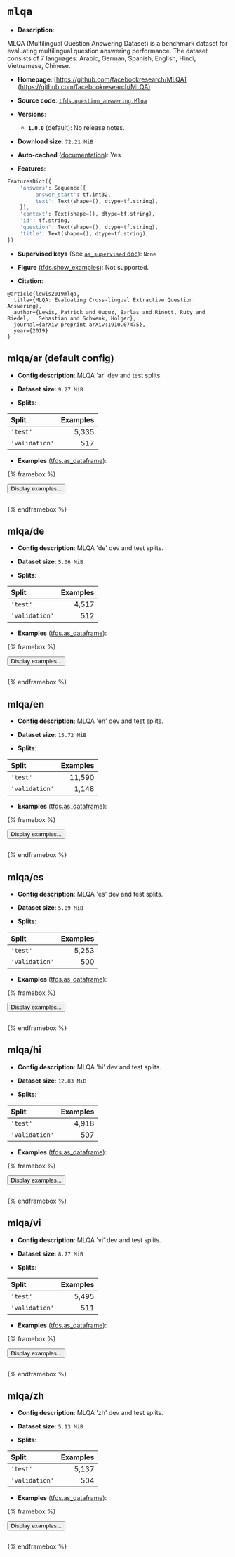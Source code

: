 <div itemscope itemtype="http://schema.org/Dataset">
  <div itemscope itemprop="includedInDataCatalog" itemtype="http://schema.org/DataCatalog">
    <meta itemprop="name" content="TensorFlow Datasets" />
  </div>
  <meta itemprop="name" content="mlqa" />
  <meta itemprop="description" content="MLQA (Multilingual Question Answering Dataset) is a benchmark dataset for evaluating multilingual question answering performance. The dataset consists of 7 languages: Arabic, German, Spanish, English, Hindi, Vietnamese, Chinese.&#10;&#10;To use this dataset:&#10;&#10;```python&#10;import tensorflow_datasets as tfds&#10;&#10;ds = tfds.load(&#x27;mlqa&#x27;, split=&#x27;train&#x27;)&#10;for ex in ds.take(4):&#10;  print(ex)&#10;```&#10;&#10;See [the guide](https://www.tensorflow.org/datasets/overview) for more&#10;informations on [tensorflow_datasets](https://www.tensorflow.org/datasets).&#10;&#10;" />
  <meta itemprop="url" content="https://www.tensorflow.org/datasets/catalog/mlqa" />
  <meta itemprop="sameAs" content="https://github.com/facebookresearch/MLQA" />
  <meta itemprop="citation" content="@article{lewis2019mlqa,&#10;  title={MLQA: Evaluating Cross-lingual Extractive Question Answering},&#10;  author={Lewis, Patrick and Ouguz, Barlas and Rinott, Ruty and Riedel,   Sebastian and Schwenk, Holger},&#10;  journal={arXiv preprint arXiv:1910.07475},&#10;  year={2019}&#10;}" />
</div>

# `mlqa`


*   **Description**:

MLQA (Multilingual Question Answering Dataset) is a benchmark dataset for
evaluating multilingual question answering performance. The dataset consists of
7 languages: Arabic, German, Spanish, English, Hindi, Vietnamese, Chinese.

*   **Homepage**:
    [https://github.com/facebookresearch/MLQA](https://github.com/facebookresearch/MLQA)

*   **Source code**:
    [`tfds.question_answering.Mlqa`](https://github.com/tensorflow/datasets/tree/master/tensorflow_datasets/question_answering/mlqa.py)

*   **Versions**:

    *   **`1.0.0`** (default): No release notes.

*   **Download size**: `72.21 MiB`

*   **Auto-cached**
    ([documentation](https://www.tensorflow.org/datasets/performances#auto-caching)):
    Yes

*   **Features**:

```python
FeaturesDict({
    'answers': Sequence({
        'answer_start': tf.int32,
        'text': Text(shape=(), dtype=tf.string),
    }),
    'context': Text(shape=(), dtype=tf.string),
    'id': tf.string,
    'question': Text(shape=(), dtype=tf.string),
    'title': Text(shape=(), dtype=tf.string),
})
```

*   **Supervised keys** (See
    [`as_supervised` doc](https://www.tensorflow.org/datasets/api_docs/python/tfds/load#args)):
    `None`

*   **Figure**
    ([tfds.show_examples](https://www.tensorflow.org/datasets/api_docs/python/tfds/visualization/show_examples)):
    Not supported.

*   **Citation**:

```
@article{lewis2019mlqa,
  title={MLQA: Evaluating Cross-lingual Extractive Question Answering},
  author={Lewis, Patrick and Ouguz, Barlas and Rinott, Ruty and Riedel,   Sebastian and Schwenk, Holger},
  journal={arXiv preprint arXiv:1910.07475},
  year={2019}
}
```

## mlqa/ar (default config)

*   **Config description**: MLQA 'ar' dev and test splits.

*   **Dataset size**: `9.27 MiB`

*   **Splits**:

Split          | Examples
:------------- | -------:
`'test'`       | 5,335
`'validation'` | 517

*   **Examples**
    ([tfds.as_dataframe](https://www.tensorflow.org/datasets/api_docs/python/tfds/as_dataframe)):

<!-- mdformat off(HTML should not be auto-formatted) -->

{% framebox %}

<button id="displaydataframe">Display examples...</button>
<div id="dataframecontent" style="overflow-x:scroll"></div>
<script src="https://www.gstatic.com/external_hosted/jquery2.min.js"></script>
<script>
var url = "https://storage.googleapis.com/tfds-data/visualization/dataframe/mlqa-ar-1.0.0.html";
$(document).ready(() => {
  $("#displaydataframe").click((event) => {
    // Disable the button after clicking (dataframe loaded only once).
    $("#displaydataframe").prop("disabled", true);

    // Pre-fetch and display the content
    $.get(url, (data) => {
      $("#dataframecontent").html(data);
    }).fail(() => {
      $("#dataframecontent").html(
        'Error loading examples. If the error persist, please open '
        + 'a new issue.'
      );
    });
  });
});
</script>

{% endframebox %}

<!-- mdformat on -->

## mlqa/de

*   **Config description**: MLQA 'de' dev and test splits.

*   **Dataset size**: `5.06 MiB`

*   **Splits**:

Split          | Examples
:------------- | -------:
`'test'`       | 4,517
`'validation'` | 512

*   **Examples**
    ([tfds.as_dataframe](https://www.tensorflow.org/datasets/api_docs/python/tfds/as_dataframe)):

<!-- mdformat off(HTML should not be auto-formatted) -->

{% framebox %}

<button id="displaydataframe">Display examples...</button>
<div id="dataframecontent" style="overflow-x:scroll"></div>
<script src="https://www.gstatic.com/external_hosted/jquery2.min.js"></script>
<script>
var url = "https://storage.googleapis.com/tfds-data/visualization/dataframe/mlqa-de-1.0.0.html";
$(document).ready(() => {
  $("#displaydataframe").click((event) => {
    // Disable the button after clicking (dataframe loaded only once).
    $("#displaydataframe").prop("disabled", true);

    // Pre-fetch and display the content
    $.get(url, (data) => {
      $("#dataframecontent").html(data);
    }).fail(() => {
      $("#dataframecontent").html(
        'Error loading examples. If the error persist, please open '
        + 'a new issue.'
      );
    });
  });
});
</script>

{% endframebox %}

<!-- mdformat on -->

## mlqa/en

*   **Config description**: MLQA 'en' dev and test splits.

*   **Dataset size**: `15.72 MiB`

*   **Splits**:

Split          | Examples
:------------- | -------:
`'test'`       | 11,590
`'validation'` | 1,148

*   **Examples**
    ([tfds.as_dataframe](https://www.tensorflow.org/datasets/api_docs/python/tfds/as_dataframe)):

<!-- mdformat off(HTML should not be auto-formatted) -->

{% framebox %}

<button id="displaydataframe">Display examples...</button>
<div id="dataframecontent" style="overflow-x:scroll"></div>
<script src="https://www.gstatic.com/external_hosted/jquery2.min.js"></script>
<script>
var url = "https://storage.googleapis.com/tfds-data/visualization/dataframe/mlqa-en-1.0.0.html";
$(document).ready(() => {
  $("#displaydataframe").click((event) => {
    // Disable the button after clicking (dataframe loaded only once).
    $("#displaydataframe").prop("disabled", true);

    // Pre-fetch and display the content
    $.get(url, (data) => {
      $("#dataframecontent").html(data);
    }).fail(() => {
      $("#dataframecontent").html(
        'Error loading examples. If the error persist, please open '
        + 'a new issue.'
      );
    });
  });
});
</script>

{% endframebox %}

<!-- mdformat on -->

## mlqa/es

*   **Config description**: MLQA 'es' dev and test splits.

*   **Dataset size**: `5.09 MiB`

*   **Splits**:

Split          | Examples
:------------- | -------:
`'test'`       | 5,253
`'validation'` | 500

*   **Examples**
    ([tfds.as_dataframe](https://www.tensorflow.org/datasets/api_docs/python/tfds/as_dataframe)):

<!-- mdformat off(HTML should not be auto-formatted) -->

{% framebox %}

<button id="displaydataframe">Display examples...</button>
<div id="dataframecontent" style="overflow-x:scroll"></div>
<script src="https://www.gstatic.com/external_hosted/jquery2.min.js"></script>
<script>
var url = "https://storage.googleapis.com/tfds-data/visualization/dataframe/mlqa-es-1.0.0.html";
$(document).ready(() => {
  $("#displaydataframe").click((event) => {
    // Disable the button after clicking (dataframe loaded only once).
    $("#displaydataframe").prop("disabled", true);

    // Pre-fetch and display the content
    $.get(url, (data) => {
      $("#dataframecontent").html(data);
    }).fail(() => {
      $("#dataframecontent").html(
        'Error loading examples. If the error persist, please open '
        + 'a new issue.'
      );
    });
  });
});
</script>

{% endframebox %}

<!-- mdformat on -->

## mlqa/hi

*   **Config description**: MLQA 'hi' dev and test splits.

*   **Dataset size**: `12.83 MiB`

*   **Splits**:

Split          | Examples
:------------- | -------:
`'test'`       | 4,918
`'validation'` | 507

*   **Examples**
    ([tfds.as_dataframe](https://www.tensorflow.org/datasets/api_docs/python/tfds/as_dataframe)):

<!-- mdformat off(HTML should not be auto-formatted) -->

{% framebox %}

<button id="displaydataframe">Display examples...</button>
<div id="dataframecontent" style="overflow-x:scroll"></div>
<script src="https://www.gstatic.com/external_hosted/jquery2.min.js"></script>
<script>
var url = "https://storage.googleapis.com/tfds-data/visualization/dataframe/mlqa-hi-1.0.0.html";
$(document).ready(() => {
  $("#displaydataframe").click((event) => {
    // Disable the button after clicking (dataframe loaded only once).
    $("#displaydataframe").prop("disabled", true);

    // Pre-fetch and display the content
    $.get(url, (data) => {
      $("#dataframecontent").html(data);
    }).fail(() => {
      $("#dataframecontent").html(
        'Error loading examples. If the error persist, please open '
        + 'a new issue.'
      );
    });
  });
});
</script>

{% endframebox %}

<!-- mdformat on -->

## mlqa/vi

*   **Config description**: MLQA 'vi' dev and test splits.

*   **Dataset size**: `8.77 MiB`

*   **Splits**:

Split          | Examples
:------------- | -------:
`'test'`       | 5,495
`'validation'` | 511

*   **Examples**
    ([tfds.as_dataframe](https://www.tensorflow.org/datasets/api_docs/python/tfds/as_dataframe)):

<!-- mdformat off(HTML should not be auto-formatted) -->

{% framebox %}

<button id="displaydataframe">Display examples...</button>
<div id="dataframecontent" style="overflow-x:scroll"></div>
<script src="https://www.gstatic.com/external_hosted/jquery2.min.js"></script>
<script>
var url = "https://storage.googleapis.com/tfds-data/visualization/dataframe/mlqa-vi-1.0.0.html";
$(document).ready(() => {
  $("#displaydataframe").click((event) => {
    // Disable the button after clicking (dataframe loaded only once).
    $("#displaydataframe").prop("disabled", true);

    // Pre-fetch and display the content
    $.get(url, (data) => {
      $("#dataframecontent").html(data);
    }).fail(() => {
      $("#dataframecontent").html(
        'Error loading examples. If the error persist, please open '
        + 'a new issue.'
      );
    });
  });
});
</script>

{% endframebox %}

<!-- mdformat on -->

## mlqa/zh

*   **Config description**: MLQA 'zh' dev and test splits.

*   **Dataset size**: `5.13 MiB`

*   **Splits**:

Split          | Examples
:------------- | -------:
`'test'`       | 5,137
`'validation'` | 504

*   **Examples**
    ([tfds.as_dataframe](https://www.tensorflow.org/datasets/api_docs/python/tfds/as_dataframe)):

<!-- mdformat off(HTML should not be auto-formatted) -->

{% framebox %}

<button id="displaydataframe">Display examples...</button>
<div id="dataframecontent" style="overflow-x:scroll"></div>
<script src="https://www.gstatic.com/external_hosted/jquery2.min.js"></script>
<script>
var url = "https://storage.googleapis.com/tfds-data/visualization/dataframe/mlqa-zh-1.0.0.html";
$(document).ready(() => {
  $("#displaydataframe").click((event) => {
    // Disable the button after clicking (dataframe loaded only once).
    $("#displaydataframe").prop("disabled", true);

    // Pre-fetch and display the content
    $.get(url, (data) => {
      $("#dataframecontent").html(data);
    }).fail(() => {
      $("#dataframecontent").html(
        'Error loading examples. If the error persist, please open '
        + 'a new issue.'
      );
    });
  });
});
</script>

{% endframebox %}

<!-- mdformat on -->